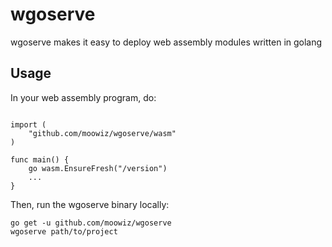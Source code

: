 # wgoserve
wgoserve makes it easy to deploy web assembly modules written in golang

## Usage

In your web assembly program, do:

```

import (
    "github.com/moowiz/wgoserve/wasm"
)

func main() {
	go wasm.EnsureFresh("/version")
    ...
}
```

Then, run the wgoserve binary locally:
```
go get -u github.com/moowiz/wgoserve
wgoserve path/to/project
```
